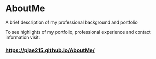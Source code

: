 # AboutMe
A brief description of my professional background and portfolio

To see highlights of my portfolio, professional experience and contact information visit:

### https://pjae215.github.io/AboutMe/